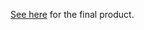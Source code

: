 [See here](https://blog.qfpl.io/posts/reflex/widgets/growing-a-date-picker-1/) for the final product.
